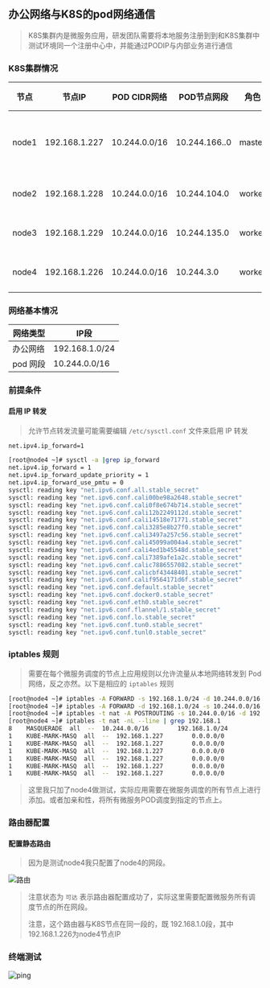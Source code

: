## 办公网络与K8S的pod网络通信

> K8S集群内是微服务应用，研发团队需要将本地服务注册到到和K8S集群中测试环境同一个注册中心中，并能通过PODIP与内部业务进行通信

### K8S集群情况

| 节点  | 节点IP        | POD CIDR网络  | POD节点网段   | 角色   | 调度       |
| ----- | ------------- | ------------- | ------------- | ------ | ---------- |
| node1 | 192.168.1.227 | 10.244.0.0/16 | 10.244.166..0 | master | 不参与调度 |
| node2 | 192.168.1.228 | 10.244.0.0/16 | 10.244.104.0  | worker | 可调度     |
| node3 | 192.168.1.229 | 10.244.0.0/16 | 10.244.135.0  | worker | 可调度     |
| node4 | 192.168.1.226 | 10.244.0.0/16 | 10.244.3.0    | worker | 可调度     |

### 网络基本情况

| 网络类型 | IP段           |
| -------- | -------------- |
| 办公网络 | 192.168.1.0/24 |
| pod 网段 | 10.244.0.0/16  |

### 前提条件

#### **启用 IP 转发**

> 允许节点转发流量可能需要编辑 `/etc/sysctl.conf` 文件来启用 IP 转发

```bash
net.ipv4.ip_forward=1
```

```bash
[root@node4 ~]# sysctl -a |grep ip_forward
net.ipv4.ip_forward = 1
net.ipv4.ip_forward_update_priority = 1
net.ipv4.ip_forward_use_pmtu = 0
sysctl: reading key "net.ipv6.conf.all.stable_secret"
sysctl: reading key "net.ipv6.conf.cali00be98a2648.stable_secret"
sysctl: reading key "net.ipv6.conf.cali0f8e674b714.stable_secret"
sysctl: reading key "net.ipv6.conf.cali12b2249112d.stable_secret"
sysctl: reading key "net.ipv6.conf.cali14518e71771.stable_secret"
sysctl: reading key "net.ipv6.conf.cali3285e8b27f0.stable_secret"
sysctl: reading key "net.ipv6.conf.cali3497a257c56.stable_secret"
sysctl: reading key "net.ipv6.conf.cali45099a004a4.stable_secret"
sysctl: reading key "net.ipv6.conf.cali4ed1b45548d.stable_secret"
sysctl: reading key "net.ipv6.conf.cali7389afe1a2c.stable_secret"
sysctl: reading key "net.ipv6.conf.calic7886557082.stable_secret"
sysctl: reading key "net.ipv6.conf.calicbf43448401.stable_secret"
sysctl: reading key "net.ipv6.conf.calif9564171d6f.stable_secret"
sysctl: reading key "net.ipv6.conf.default.stable_secret"
sysctl: reading key "net.ipv6.conf.docker0.stable_secret"
sysctl: reading key "net.ipv6.conf.eth0.stable_secret"
sysctl: reading key "net.ipv6.conf.flannel/1.stable_secret"
sysctl: reading key "net.ipv6.conf.lo.stable_secret"
sysctl: reading key "net.ipv6.conf.tun0.stable_secret"
sysctl: reading key "net.ipv6.conf.tunl0.stable_secret"
```

### **iptables 规则**

> 需要在每个微服务调度的节点上应用规则以允许流量从本地网络转发到 Pod 网络，反之亦然。以下是相应的 `iptables` 规则

```bash
[root@node4 ~]# iptables -A FORWARD -s 192.168.1.0/24 -d 10.244.0.0/16 -j ACCEPT
[root@node4 ~]# iptables -A FORWARD -d 192.168.1.0/24 -s 10.244.0.0/16 -j ACCEPT
[root@node4 ~]# iptables -t nat -A POSTROUTING -s 10.244.0.0/16 -d 192.168.1.0/24 -j MASQUERADE
[root@node4 ~]# iptables -t nat -nL --line | grep 192.168.1
8    MASQUERADE  all  --  10.244.0.0/16        192.168.1.0/24  
1    KUBE-MARK-MASQ  all  --  192.168.1.227        0.0.0.0/0            /* traefik/traefik:tcpep */
1    KUBE-MARK-MASQ  all  --  192.168.1.227        0.0.0.0/0            /* traefik/traefik:web */
1    KUBE-MARK-MASQ  all  --  192.168.1.227        0.0.0.0/0            /* default/kubernetes:https */
1    KUBE-MARK-MASQ  all  --  192.168.1.227        0.0.0.0/0            /* traefik/traefik:udpep */
1    KUBE-MARK-MASQ  all  --  192.168.1.227        0.0.0.0/0            /* traefik/traefik:admin */
1    KUBE-MARK-MASQ  all  --  192.168.1.227        0.0.0.0/0            /* traefik/traefik:websecure */
```

> 这里我只加了node4做测试，实际应用需要在微服务调度的所有节点上进行添加。或者加亲和性，将所有微服务POD调度到指定的节点上。

### 路由器配置

#### 配置静态路由

> 因为是测试node4我只配置了node4的网段。

![路由](https://static.llody.top/ullody-doc/images/路由.png)

> 注意状态为 `可达` 表示路由器配置成功了，实际这里需要配置微服务所有调度节点的所在网段。
>
> 注意，这个路由器与K8S节点在同一段的，既 192.168.1.0段，其中192.168.1.226为node4节点IP

### 终端测试

![ping](https://static.llody.top/ullody-doc/images/ping.png)

